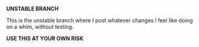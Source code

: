 **UNSTABLE BRANCH**

This is the unstable branch where I post whatever changes I feel like doing on a whim, without testing.

**USE THIS AT YOUR OWN RISK**
